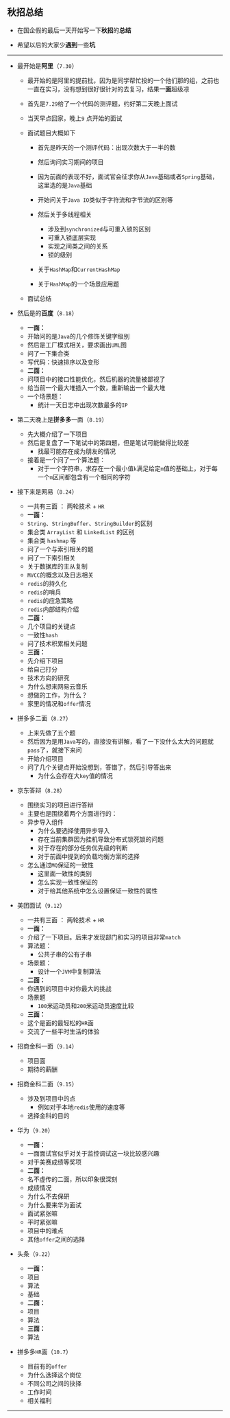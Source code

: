 ## 秋招总结


* 在国企假的最后一天开始写一下**秋招**的**总结**

* 希望以后的大家少**遇到**一些**坑**
***

* 最开始是**阿里**（`7.30`）
    * 最开始的是阿里的提前批，因为是同学帮忙投的一个他们那的组，之前也一直在实习，没有想到很好很针对的去复习，结果**一面**超级凉
    
    * 首先是`7.29`给了一个代码的测评题，约好第二天晚上面试
    * 当天早点回家，晚上`9` 点开始的面试
    * 面试题目大概如下
        * 首先是昨天的一个测评代码：出现次数大于一半的数
        
        * 然后询问实习期间的项目 
        * 因为前面的表现不好，面试官会征求你从`Java`基础或者`Spring`基础，这里选的是`Java`基础
        
        * 开始问关于`Java IO`类似于字符流和字节流的区别等
        * 然后关于多线程相关
            * 涉及到`synchronized`与可重入锁的区别
            * 可重入锁底层实现
            * 实现之间类之间的关系
            * 锁的级别
        *  关于`HashMap`和`CurrentHashMap`
        *  关于`HashMap`的一个场景应用题
    * 面试总结
* 然后是的**百度**（`8.18`）
    * **一面：**
    * 开始问的是`Java`的几个修饰关键字级别
    * 然后是工厂模式相关，要求画出`UML`图
    * 问了一下集合类
    * 写代码：快速排序以及变形
    * **二面：**
    * 问项目中的接口性能优化，然后机器的流量被鄙视了
    * 给当前一个最大堆插入一个数，重新输出一个最大堆
    * 一个场景题：
        * 统计一天日志中出现次数最多的`IP` 
* 第二天晚上是**拼多多**一面（`8.19`）
    * 先大概介绍了一下项目 
    * 然后是复盘了一下笔试中的第四题，但是笔试可能做得比较差
        * 找最可能存在成为朋友的情况 
    * 接着是一个问了一个算法题：
        * 对于一个字符串，求存在一个最小值`k`满足给定`m`值的基础上，对于每一个`m`区间都包含有一个相同的字符
* 接下来是网易（`8.24`）
    * 一共有三面 ： 两轮技术 + `HR`
    * **一面：**
    * `String`、`StringBuffer`、`StringBuilder`的区别
    * 集合类 `ArrayList` 和 `LinkedList` 的区别
    * 集合类 `hashmap` 等
    * 问了一个与索引相关的题
    * 问了一下索引相关
    * 关于数据库的主从复制
    * `MVCC`的概念以及日志相关
    * `redis`的持久化
    * `redis`的哨兵
    * `redis`的应急策略
    * `redis`内部结构介绍
    * **二面：**
    * 几个项目的关键点
    * 一致性`hash`
    * 问了技术积累相关问题
    * **三面：**
    * 先介绍下项目
    * 给自己打分
    * 技术方向的研究
    * 为什么想来网易云音乐
    * 想做的工作，为什么？
    * 家里的情况和`offer`情况
* 拼多多二面（`8.27`）
    * 上来先做了五个题
    * 然后因为是用`Java`写的，直接没有讲解，看了一下没什么太大的问题就`pass`了，就接下来问 
    * 开始介绍项目
    * 问了几个关键点开始没想到，答错了，然后引导答出来
        * 为什么会存在大`key`值的情况 
    
* 京东答辩（`8.28`）
    * 围绕实习的项目进行答辩   
    * 主要也是围绕着两个方面进行的：
    * 异步导入组件
        * 为什么要选择使用异步导入
        * 存在当前集群因为挂机导致分布式锁死锁的问题
        * 对于存在的部分任务优先级的判断
        * 对于前面中提到的负载均衡方案的选择 
    * 怎么通过`MQ`保证的一致性
        * 这里面一致性的类别
        * 怎么实现一致性保证的
        * 对于给其他系统中怎么设置保证一致性的属性 
* 美团面试（`9.12`）
    * 一共有三面 ： 两轮技术 + `HR`
    * **一面：**
    * 介绍了一下项目。后来才发现部门和实习的项目非常`match`
    * 算法题：
        * 公共子串的公有子串 
    * 场景题：
        * 设计一个`JVM`中复制算法 
    * **二面：**
    * 你遇到的项目中对你最大的挑战
    * 场景题
        * `100`米运动员和`200`米运动员速度比较 
    * **三面：**
    * 这个是面的最轻松的`HR`面
    * 交流了一些平时生活的体验
* 招商金科一面（`9.14`）
    *  项目面
    *  期待的薪酬
* 招商金科二面（`9.15`）
    * 涉及到项目中的点
        * 例如对于本地`redis`使用的速度等
    * 选择金科的目的
* 华为（`9.20`）
    * **一面：**
    * 一面面试官似乎对关于监控调试这一块比较感兴趣
    * 对于美赛成绩等奖项
    * **二面：** 
    * 名不虚传的二面，所以印象很深刻
    * 成绩情况
    * 为什么不去保研
    * 为什么要来华为面试
    * 面试紧张嘛
    * 平时紧张嘛
    * 项目中的难点
    * 其他`offer`之间的选择
* 头条（`9.22`）
    * **一面：**
    * 项目
    * 算法
    * 基础
    * **二面：**
    * 项目
    * 算法
    * **三面：** 
    * 算法
* 拼多多`HR`面（`10.7`）
    *  目前有的`offer`
    *  为什么选择这个岗位
    *  不同公司之间的抉择
    *  工作时间
    *  相关福利

***



